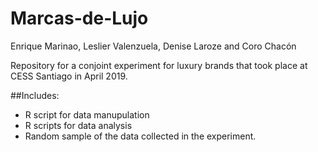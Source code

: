 # Marcas-de-Lujo
Enrique Marinao, Leslier Valenzuela, Denise Laroze and Coro Chacón


Repository for a conjoint experiment for luxury brands that took place at CESS Santiago in April 2019.

##Includes:
- R script for data manupulation 
- R scripts for data analysis
- Random sample of the data collected in the experiment. 
